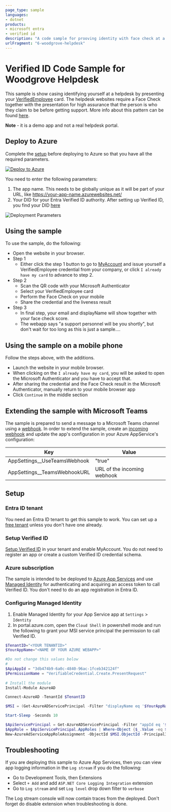 ```yaml
---
page_type: sample
languages:
- dotnet
products:
- microsoft entra
- verified id
description: "A code sample for prooving identity with face check at a helpdesk, using Entra Verified ID"
urlFragment: "6-woodgrove-helpdesk"
---
```

# Verified ID Code Sample for Woodgrove Helpdesk

This sample is show casing identifying yourself at a helpdesk by presenting your [VerifiedEmployee](https://learn.microsoft.com/en-us/entra/verified-id/how-to-use-quickstart-verifiedemployee) card.
The helpdesk websites require a Face Check together with the presentation for high assurance that the person is who they claim to be before getting support. 
More info about this pattern can be found [here](https://learn.microsoft.com/en-us/entra/verified-id/helpdesk-with-verified-id).

**Note** - it is a demo app and not a real helpdesk portal.

## Deploy to Azure

Complete the [setup](#Setup) before deploying to Azure so that you have all the required parameters.

[![Deploy to Azure](https://aka.ms/deploytoazurebutton)](https://portal.azure.com/#create/Microsoft.Template/uri/https%3A%2F%2Fraw.githubusercontent.com%2FAzure-Samples%2Factive-directory-verifiable-credentials-dotnet%2Fmain%2F6-woodgrove-helpdesk%2FARMTemplate%2Ftemplate.json)

You need to enter the following parameters:

1. The app name. This needs to be globally unique as it will be part of your URL, like https://your-app-name.azurewebsites.net/
1. Your DID for your Entra Verified ID authority. After setting up Verified ID, you find your DID [here](https://portal.azure.com/#view/Microsoft_AAD_DecentralizedIdentity/InitialMenuBlade/~/issuerSettingsBlade)

![Deployment Parameters](ReadmeFiles/DeployToAzure.png)

## Using the sample

To use the sample, do the following:

- Open the website in your browser.
- Step 1
    - Either click the step 1 button to go to [MyAccount](https://myaccount.microsoft.com) and issue yourself a VerifiedEmployee credential from your company, or click `I already have my card` to advance to step 2.
- Step 2
    - Scan the QR code with your Microsoft Authenticator
    - Select your VerifiedEmployee card
    - Perform the Face Check on your mobile
    - Share the credential and the liveness result
- Step 3
    - In final step, your email and displayName will show together with your face check score.
    - The webapp says "a support personnel will be you shortly", but don't wait for too long as this is just a sample....

## Using the sample on a mobile phone

Follow the steps above, with the additions.

- Launch the website in your mobile browser.
- When clicking on the `I already have my card`, you will be asked to open the Microsoft Authenticator and you have to accept that.
- After sharing the credential and the Face Check result in the Microsoft Authenticator, manually return to your mobile browser app
- Click `Continue` in the middle section

## Extending the sample with Microsoft Teams

The sample is prepared to send a message to a Microsoft Teams channel using a [webhook](https://learn.microsoft.com/en-us/microsoftteams/platform/webhooks-and-connectors/what-are-webhooks-and-connectors). 
In order to extend the sample, create an [incoming webhook](https://learn.microsoft.com/en-us/microsoftteams/platform/webhooks-and-connectors/how-to/add-incoming-webhook?tabs=newteams%2Cdotnet) and update the app's configuration in your Azure AppService's configuration:

| Key | Value |
|------|--------|
| AppSettings__UseTeamsWebhook | "true" |
| AppSettings__TeamsWebhookURL | URL of the incoming webhook |

## Setup

### Entra ID tenant

You need an Entra ID tenant to get this sample to work. You can set up a [free tenant](https://learn.microsoft.com/en-us/entra/identity-platform/quickstart-create-new-tenant) unless you don't have one already. 

### Setup Verified ID

[Setup Verified ID](https://learn.microsoft.com/en-us/entra/verified-id/verifiable-credentials-configure-tenant-quick) in your tenant and enable MyAccount. 
You do not need to register an app or create a custom Verified ID credential schema.

### Azure subscription

The sample is intended to be deployed to [Azure App Services](https://learn.microsoft.com/en-us/azure/app-service/) 
and use [Managed Identity](https://learn.microsoft.com/en-us/azure/app-service/overview-managed-identity) for authenticating and acquiring an access token to call Verified ID.
You don't need to do an app registration in Entra ID.

### Configuring Managed Identity

1. Enable Managed Identity for your App Service app at `Settings` > `Identity`
1. In portal.azure.com, open the `Cloud Shell` in powershell mode and run the following to grant your MSI service principal the permission to call Verified ID.

```Powershell
$TenantID="<YOUR TENANTID>"
$YourAppName="<NAME OF YOUR AZURE WEBAPP>"

#Do not change this values below
#
$ApiAppId = "3db474b9-6a0c-4840-96ac-1fceb342124f"
$PermissionName = "VerifiableCredential.Create.PresentRequest"
 
# Install the module
Install-Module AzureAD

Connect-AzureAD -TenantId $TenantID

$MSI = (Get-AzureADServicePrincipal -Filter "displayName eq '$YourAppName'")

Start-Sleep -Seconds 10

$ApiServicePrincipal = Get-AzureADServicePrincipal -Filter "appId eq '$ApiAppId'"
$AppRole = $ApiServicePrincipal.AppRoles | Where-Object {$_.Value -eq $PermissionName -and $_.AllowedMemberTypes -contains "Application"}
New-AzureAdServiceAppRoleAssignment -ObjectId $MSI.ObjectId -PrincipalId $MSI.ObjectId ` -ResourceId $ApiServicePrincipal.ObjectId -Id $AppRole.Id
```
## Troubleshooting

If you are deploying this sample to Azure App Services, then you can view app logging information in the `Log stream` if you do the following:

- Go to Development Tools, then Extensions
- Select `+ Add` and add `ASP.NET Core Logging Integration` extension
- Go to `Log stream` and set `Log level` drop down filter to `verbose`

The Log stream console will now contain traces from the deployed. Don't forget do disable extension when troubleshooting is done.

